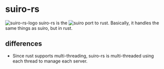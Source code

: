 # suiro-rs
![suiro-rs-logo](https://github.com/noreplydev/suiro-rs/blob/assets/Screenshot%202023-10-18%20at%2021.29.19.png?raw=true)
suiro-rs is the ![suiro](https://github.com/noreplydev/suiro) port to rust. Basically, it handles the same things as suiro, but in rust. 

## differences
- Since rust supports multi-threading, suiro-rs is multi-threaded using each thread to manage each server.